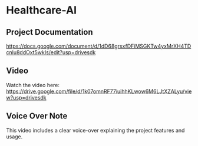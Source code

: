 # Healthcare-AI 

## Project Documentation  
https://docs.google.com/document/d/1dD68grsxfDFiMSGKTw4yxMrXH4TDcnlu8ddOxt5wkIs/edit?usp=drivesdk

##  Video  
Watch the  video here:  
https://drive.google.com/file/d/1k07omnRF77iuihhKLwow6M6LJtXZALyu/view?usp=drivesdk

## Voice Over Note  
This video includes a clear voice-over explaining the project features and usage.
